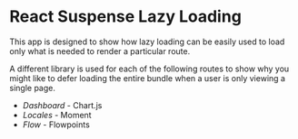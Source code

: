 # React Suspense Lazy Loading

This app is designed to show how lazy loading can be easily used to load only
what is needed to render a particular route.

A different library is used for each of the following routes to show why you
might like to defer loading the entire bundle when a user is only viewing a
single page.

- *Dashboard* - Chart.js
- *Locales* - Moment
- *Flow* - Flowpoints